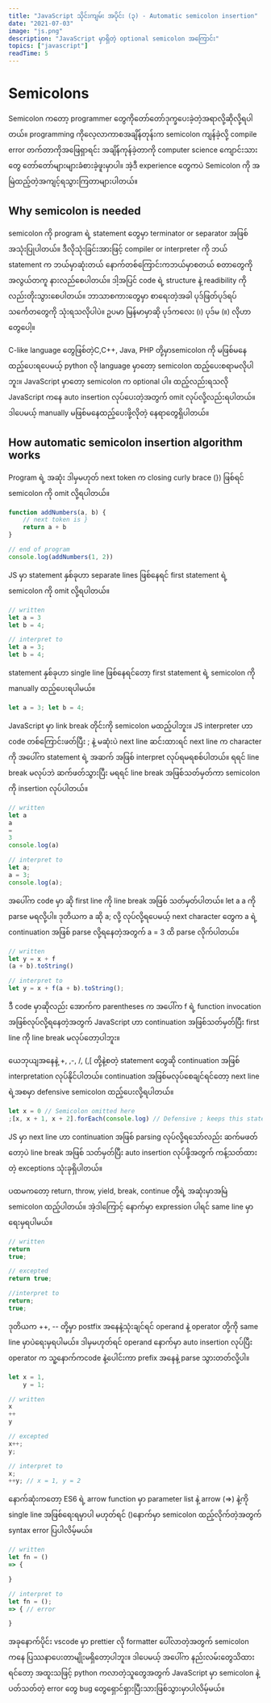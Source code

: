 ```yaml
---
title: "JavaScript သိုင်းကျမ်း အပိုင်း (၃) - Automatic semicolon insertion"
date: "2021-07-03"
image: "js.png"
description: "JavaScript မှာရှိတဲ့ optional semicolon အကြောင်း"
topics: ["javascript"]
readTime: 5
---
```


# Semicolons

Semicolon ကတော့ programmer တွေကိုတော်တော်ဒုက္ခပေးခဲ့တဲ့အရာလို့ဆိုလို့ရပါတယ်။ programming ကိုလေ့လာကာစအချိန်တုန်းက semicolon ကျန်ခဲ့လို့ compile error တက်တာကိုအဖြေရှာရင်း အချိန်ကုန်ခဲ့တာကို computer science ကျောင်းသား တွေ တော်တော်များများခံစားခဲ့ဖူးမှာပါ။ အဲ့ဒီ experience တွေကပဲ Semicolon ကို အမြဲထည့်တဲ့အကျင့်ရသွားကြတာများပါတယ်။

## Why semicolon is needed

semicolon ကို program ရဲ့ statement တွေမှာ terminator or separator အဖြစ်အသုံးပြုပါတယ်။ ဒီလိုသုံးခြင်းအားဖြင့် compiler or interpreter ကို ဘယ် statement က ဘယ်မှာဆုံးတယ် နောက်တစ်ကြောင်းကဘယ်မှာစတယ် စတာတွေကို အလွယ်တကူ နားလည်စေပါတယ်။ ဒါ့အပြင် code ရဲ့ structure နဲ့ readibility ကိုလည်းတိုးသွားစေပါတယ်။​ ဘာသာစကားတွေမှာ စာရေးတဲ့အခါ ပုဒ်ဖြတ်ပုဒ်ရပ်သင်္ကေတတွေကို သုံးရသလိုပါပဲ။ ဥပမာ မြန်မာမှာဆို ပုဒ်ကလေး (၊) ပုဒ်မ (။) လိုဟာတွေပေါ့။

C-like language တွေဖြစ်တဲ့C,C++, Java, PHP တို့မှာsemicolon ကို မဖြစ်မနေ ထည့်ပေးရပေမယ့် python လို language မှာတော့ semicolon ထည့်ပေးစရာမလိုပါဘူး။ JavaScript မှာတော့ semicolon က optional ပါ။ ထည့်လည်းရသလို JavaScript ကနေ auto insertion လုပ်ပေးတဲ့အတွက် omit လုပ်လို့လည်းရပါတယ်။ ဒါပေမယ့် manually မဖြစ်မနေထည့်ပေးဖို့လိုတဲ့ နေရာတွေရှိပါတယ်။

## How automatic semicolon insertion algorithm works

Program ရဲ့ အဆုံး ဒါမှမဟုတ် next token က closing curly brace (}) ဖြစ်ရင် semicolon ကို omit လို့ရပါတယ်။

```js
function addNumbers(a, b) {
    // next token is }
    return a + b
}

// end of program
console.log(addNumbers(1, 2))
```

JS မှာ statement နှစ်ခုဟာ separate lines ဖြစ်နေရင် first statement ရဲ့ semicolon ကို omit လို့ရပါတယ်။

```js
// written
let a = 3
let b = 4;

// interpret to
let a = 3;
let b = 4;
```

statement နှစ်ခုဟာ single line ဖြစ်နေရင်တော့ first statement ရဲ့ semicolon ကို manually ထည့်ပေးရပါမယ်။

```js
let a = 3; let b = 4;
```

JavaScript မှာ link break တိုင်းကို semicolon မထည့်ပါဘူး။ JS interpreter ဟာ code တစ်ကြောင်းဖတ်ပြီး ; နဲ့ မဆုံးပဲ next line ဆင်းထားရင် next line က character ကို အပေါ်က statement ရဲ့ အဆက် အဖြစ် interpret လုပ်ရမရစစ်ပါတယ်။ ရရင် line break မလုပ်ဘဲ ဆက်ဖတ်သွားပြီး မရရင် line break အဖြစ်သတ်မှတ်ကာ semicolon ကို insertion လုပ်ပါတယ်။

```js
// written
let a
a 
= 
3
console.log(a)

// interpret to
let a;
a = 3;
console.log(a);
```

အပေါ်က code မှာ ဆို first line ကို line break အဖြစ် သတ်မှတ်ပါတယ်။ let a a ကို parse မရလို့ပါ။ ဒုတိယက a ဆို a; လို့ လုပ်လို့ရပေမယ့် next character တွေက a ရဲ့ continuation အဖြစ် parse လို့ရနေတဲ့အတွက် a = 3 ထိ parse လိုက်ပါတယ်။

```js
// written
let y = x + f
(a + b).toString()

// interpret to
let y = x + f(a + b).toString();
```

ဒီ code မှာဆိုလည်း အောက်က parentheses က အပေါ်က f ရဲ့ function invocation အဖြစ်လုပ်လို့ရနေတဲ့အတွက် JavaScript ဟာ continuation အဖြစ်သတ်မှတ်ပြီး first line ကို line break မလုပ်တော့ပါဘူး။

ယေဘုယျအနေနဲ့ +, ,-, /, (,[ တို့နဲ့စတဲ့ statement တွေဆို continuation အဖြစ် interpretation လုပ်နိုင်ပါတယ်။ continuation အဖြစ်မလုပ်စေချင်ရင်တော့ next line ရဲ့အစမှာ defensive semicolon ထည့်ပေးလို့ရပါတယ်။

```js
let x = 0 // Semicolon omitted here
;[x, x + 1, x + 2].forEach(console.log) // Defensive ; keeps this statement separate
```

JS မှာ next line ဟာ continuation အဖြစ် parsing လုပ်လို့ရသော်လည်း ဆက်မဖတ်တော့ပဲ line break အဖြစ် သတ်မှတ်ပြီး auto insertion လုပ်ဖို့အတွက် ကန့်သတ်ထားတဲ့ exceptions သုံးခုရှိပါတယ်။

ပထမကတော့ return, throw, yield, break, continue တို့ရဲ့ အဆုံးမှာအမြဲ semicolon ထည့်ပါတယ်။ အဲ့ဒါကြောင့် နောက်မှာ expression ပါရင် same line မှာရေးမှရပါမယ်။

```js
// written
return
true;

// excepted
return true;

//interpret to
return;
true;
```

ဒုတိယက ++, -- တို့မှာ postfix အနေနဲ့သုံးချင်ရင် operand နဲ့ operator တို့ကို same line မှာပဲရေးမှရပါမယ်။ ဒါမှမဟုတ်ရင် operand နောက်မှာ auto insertion လုပ်ပြီး operator က သူ့နောက်ကcode နဲ့ပေါင်းကာ prefix အနေနဲ့ parse သွားတတ်လို့ပါ။

```js
let x = 1,
    y = 1;

// written
x
++
y

// excepted
x++;
y;

// interpret to
x;
++y; // x = 1, y = 2
```

နောက်ဆုံးကတော့ ES6 ရဲ့ arrow function မှာ parameter list နဲ့ arrow (=>) နဲ့ကို single line အဖြစ်ရေးရမှာပါ မဟုတ်ရင် ()နောက်မှာ semicolon ထည့်လိုက်တဲ့အတွက် syntax error ပြပါလိမ့်မယ်။

```js
// written
let fn = ()
=> {

}

// interpret to
let fn = ();
=> { // error

}
```

အခုနောက်ပိုင်း vscode မှာ prettier လို formatter ပေါ်လာတဲ့အတွက် semicolon ကနေ ပြဿနာပေးတာမျိုးမရှိတော့ပါဘူး။ ဒါပေမယ့် အပေါ်က နည်းလမ်းတွေသိထားရင်တော့ အထူးသဖြင့် python ကလာတဲ့သူတွေအတွက် JavaScript မှာ semicolon နဲ့ပတ်သတ်တဲ့ error တွေ bug တွေရှောင်ရှားပြီးသားဖြစ်သွားမှာပါလိမ့်မယ်။
